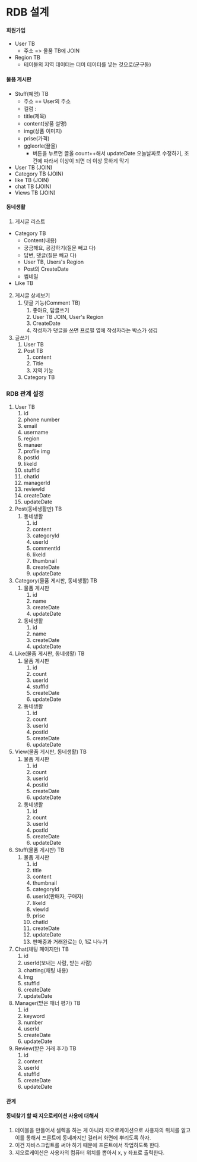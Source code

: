 # RDB 설계

#### 회원가입

- User TB
  - 주소 => 물품 TB에 JOIN
- Region TB
  - 테이블의 지역 데이터는 더미 데이터를 넣는 것으로(군구동)



#### 물품 게시판

- Stuff(예명) TB
  - 주소 == User의 주소
  - 컬럼 : 
  - title(제목)
  - content(상품 설명)
  - img(상품 이미지)
  - prise(가격)
  - ggleorle(끌올)
    - 버튼을 누르면 끌올 count++해서 updateDate 오늘날짜로 수정하기, 조건에 따라서 이상이 되면 더 이상 못하게 막기
- User TB (JOIN)
- Category TB (JOIN)
- like TB (JOIN)
- chat TB (JOIN)
- Views TB (JOIN)



#### 동네생활

1. 게시글 리스트

- Category TB
  - Content(내용)
  - 궁금해요, 공감하기(질문 빼고 다)
  - 답변, 댓글(질문 빼고 다)
  - User TB, Users's Region
  - Post의 CreateDate
  - 썸네일
- Like TB

2. 게시글 상세보기
   1. 댓글 기능(Comment TB)
      1. 좋아요, 답글쓰기
      2. User TB JOIN, User's Region
      3. CreateDate
      4. 작성자가 댓글을 쓰면 프로필 옆에 작성자라는 박스가 생김
3. 글쓰기
   1. User TB
   2. Post TB
      1. content
      2. Title
      3. 지역 기능
   3. Category TB



### RDB 관계 설정

1. User TB
   1. id
   2. phone number
   3. email
   4. username
   5. region
   6. manaer
   7. profile img
   8. postId
   9. likeId
   10. stuffId
   11. chatId
   12. managerId
   13. reviewId
   14. createDate
   15. updateDate
2. Post(동네생활만) TB
   1. 동네생활
      1. id
      2. content
      3. categoryId
      4. userId
      5. commentId
      6. likeId
      7. thumbnail
      8. createDate
      9. updateDate
3. Category(물품 게시판, 동네생활) TB
   1. 물품 게시판
      1. id
      2. name
      3. createDate
      4. updateDate
   2. 동네생활
      1. id
      2. name
      3. createDate
      4. updateDate
4. Like(물품 게시판, 동네생활) TB
   1. 물품 게시판
      1. id
      2. count
      3. userId
      4. stuffId
      5. createDate
      6. updateDate
   2. 동네생활
      1. id
      2. count
      3. userId
      4. postId
      5. createDate
      6. updateDate
5. View(물품 게시판, 동네생활) TB
   1. 물품 게시판
      1. id
      2. count
      3. userId
      4. postId
      5. createDate
      6. updateDate
   2. 동네생활
      1. id
      2. count
      3. userId
      4. postId
      5. createDate
      6. updateDate
6. Stuff(물품 게시판) TB
   1. 물품 게시판
      1. id
      2. title
      3. content
      4. thumbnail
      5. categoryId
      6. userId(판매자, 구매자)
      7. likeId
      8. viewId
      9. prise
      10. chatId
      11. createDate
      12. updateDate
      13. 판매중과 거래완료는 0, 1로 나누기
7. Chat(채팅 페이지만) TB
   1. id
   2. userId(보내는 사람, 받는 사람)
   3. chatting(채팅 내용)
   4. Img
   5. stuffId
   6. createDate
   7. updateDate
8. Manager(받은 매너 평가) TB
   1. id
   2. keyword
   3. number
   4. userId
   5. createDate
   6. updateDate
9. Review(받은 거래 후기) TB
   1. id
   2. content
   3. userId
   4. stuffId
   5. createDate
   6. updateDate

#### 관계



#### 동네찾기 할 때 지오로케이션 사용에 대해서

1. 테이블을 만들어서 셀렉을 하는 게 아니라 지오로케이션으로 사용자의 위치를 알고 이를 통해서 프론트에 동네까지만 걸러서 화면에 뿌리도록 하자.
2. 이건 자바스크립트를 써야 하기 때문에 프론트에서 작업하도록 한다.
3. 지오로케이션은 사용자의 컴퓨터 위치를 뽑아서 x, y 좌표로 출력한다.
